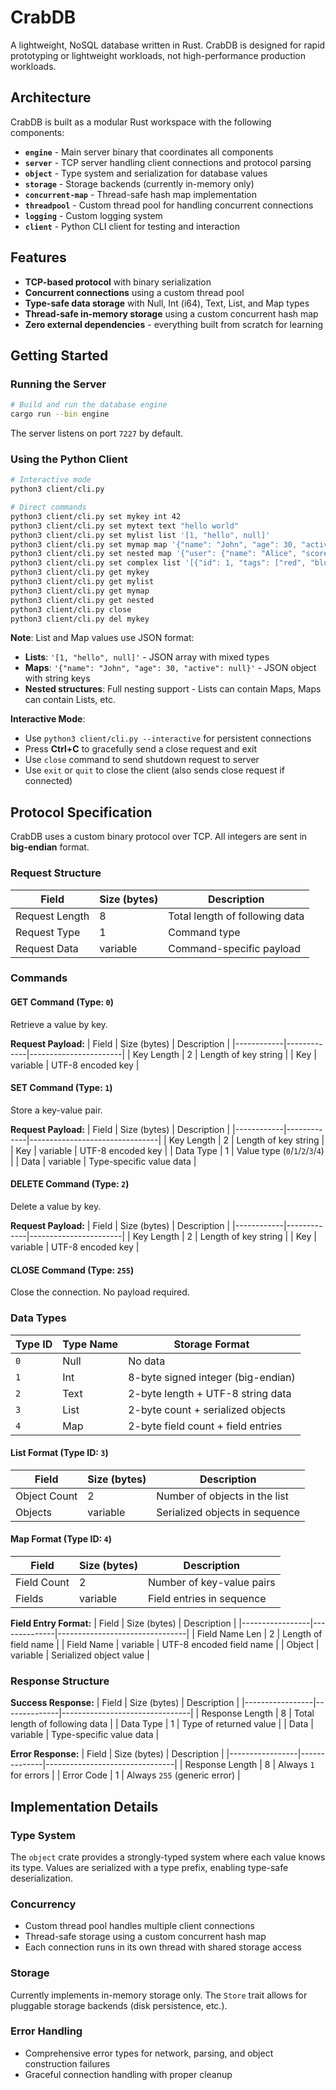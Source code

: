 # CrabDB

A lightweight, NoSQL database written in Rust. CrabDB is designed for rapid prototyping or lightweight workloads, not high-performance production workloads.

## Architecture

CrabDB is built as a modular Rust workspace with the following components:

- **`engine`** - Main server binary that coordinates all components
- **`server`** - TCP server handling client connections and protocol parsing
- **`object`** - Type system and serialization for database values
- **`storage`** - Storage backends (currently in-memory only)
- **`concurrent-map`** - Thread-safe hash map implementation
- **`threadpool`** - Custom thread pool for handling concurrent connections
- **`logging`** - Custom logging system
- **`client`** - Python CLI client for testing and interaction

## Features

- **TCP-based protocol** with binary serialization
- **Concurrent connections** using a custom thread pool
- **Type-safe data storage** with Null, Int (i64), Text, List, and Map types
- **Thread-safe in-memory storage** using a custom concurrent hash map
- **Zero external dependencies** - everything built from scratch for learning

## Getting Started

### Running the Server

```bash
# Build and run the database engine
cargo run --bin engine
```

The server listens on port `7227` by default.

### Using the Python Client

```bash
# Interactive mode
python3 client/cli.py

# Direct commands
python3 client/cli.py set mykey int 42
python3 client/cli.py set mytext text "hello world"
python3 client/cli.py set mylist list '[1, "hello", null]'
python3 client/cli.py set mymap map '{"name": "John", "age": 30, "active": null}'
python3 client/cli.py set nested map '{"user": {"name": "Alice", "scores": [95, 87, 92]}, "meta": {"created": "2024-01-01"}}'
python3 client/cli.py set complex list '[{"id": 1, "tags": ["red", "blue"]}, {"id": 2, "tags": ["green"]}]'
python3 client/cli.py get mykey
python3 client/cli.py get mylist
python3 client/cli.py get mymap
python3 client/cli.py get nested
python3 client/cli.py close
python3 client/cli.py del mykey
```

**Note**: List and Map values use JSON format:
- **Lists**: `'[1, "hello", null]'` - JSON array with mixed types
- **Maps**: `'{"name": "John", "age": 30, "active": null}'` - JSON object with string keys
- **Nested structures**: Full nesting support - Lists can contain Maps, Maps can contain Lists, etc.

**Interactive Mode**: 
- Use `python3 client/cli.py --interactive` for persistent connections
- Press **Ctrl+C** to gracefully send a close request and exit
- Use `close` command to send shutdown request to server
- Use `exit` or `quit` to close the client (also sends close request if connected)

## Protocol Specification

CrabDB uses a custom binary protocol over TCP. All integers are sent in **big-endian** format.

### Request Structure

| Field           | Size (bytes) | Description                                    |
|-----------------|--------------|------------------------------------------------|
| Request Length  | 8            | Total length of following data                 |
| Request Type    | 1            | Command type                                   |
| Request Data    | variable     | Command-specific payload                       |

### Commands

#### GET Command (Type: `0`)
Retrieve a value by key.

**Request Payload:**
| Field      | Size (bytes) | Description           |
|------------|-------------|-----------------------|
| Key Length | 2           | Length of key string  |
| Key        | variable    | UTF-8 encoded key     |

#### SET Command (Type: `1`)
Store a key-value pair.

**Request Payload:**
| Field      | Size (bytes) | Description                    |
|------------|-------------|--------------------------------|
| Key Length | 2           | Length of key string           |
| Key        | variable    | UTF-8 encoded key              |
| Data Type  | 1           | Value type (`0`/`1`/`2`/`3`/`4`) |
| Data       | variable    | Type-specific value data       |

#### DELETE Command (Type: `2`)
Delete a value by key.

**Request Payload:**
| Field      | Size (bytes) | Description           |
|------------|-------------|-----------------------|
| Key Length | 2           | Length of key string  |
| Key        | variable    | UTF-8 encoded key     |

#### CLOSE Command (Type: `255`)
Close the connection. No payload required.

### Data Types

| Type ID | Type Name | Storage Format                           |
|---------|-----------|------------------------------------------|
| `0`     | Null      | No data                                  |
| `1`     | Int       | 8-byte signed integer (big-endian)      |
| `2`     | Text      | 2-byte length + UTF-8 string data       |
| `3`     | List      | 2-byte count + serialized objects       |
| `4`     | Map       | 2-byte field count + field entries      |

#### List Format (Type ID: `3`)
| Field        | Size (bytes) | Description                    |
|--------------|--------------|--------------------------------|
| Object Count | 2            | Number of objects in the list  |
| Objects      | variable     | Serialized objects in sequence |

#### Map Format (Type ID: `4`)
| Field       | Size (bytes) | Description                     |
|-------------|-------------|---------------------------------|
| Field Count | 2           | Number of key-value pairs       |
| Fields      | variable    | Field entries in sequence       |

**Field Entry Format:**
| Field           | Size (bytes) | Description                    |
|-----------------|--------------|--------------------------------|
| Field Name Len  | 2            | Length of field name           |
| Field Name      | variable     | UTF-8 encoded field name       |
| Object          | variable     | Serialized object value        |

### Response Structure

**Success Response:**
| Field           | Size (bytes) | Description                    |
|-----------------|--------------|--------------------------------|
| Response Length | 8            | Total length of following data |
| Data Type       | 1            | Type of returned value         |
| Data            | variable     | Type-specific value data       |

**Error Response:**
| Field           | Size (bytes) | Description                    |
|-----------------|--------------|--------------------------------|
| Response Length | 8            | Always `1` for errors          |
| Error Code      | 1            | Always `255` (generic error)   |

## Implementation Details

### Type System
The `object` crate provides a strongly-typed system where each value knows its type. Values are serialized with a type prefix, enabling type-safe deserialization.

### Concurrency
- Custom thread pool handles multiple client connections
- Thread-safe storage using a custom concurrent hash map
- Each connection runs in its own thread with shared storage access

### Storage
Currently implements in-memory storage only. The `Store` trait allows for pluggable storage backends (disk persistence, etc.).

### Error Handling
- Comprehensive error types for network, parsing, and object construction failures
- Graceful connection handling with proper cleanup
